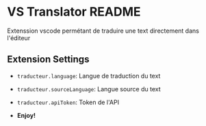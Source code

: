 # VS Translator README

Extenssion vscode permétant de traduire une text directement dans l'éditeur

## Extension Settings

- `traducteur.language`: Langue de traduction du text
- `traducteur.sourceLanguage`: Langue source du text
- `traducteur.apiToken`: Token de l'API

- **Enjoy!**
